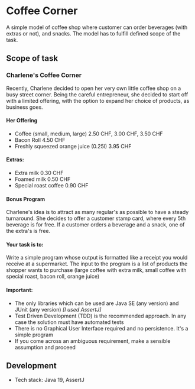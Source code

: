 # Coffee Corner
A simple model of coffee shop where customer can order beverages (with extras or not), and snacks.
The model has to fulfill defined scope of the task.

## Scope of task
### Charlene's Coffee Corner
Recently, Charlene decided to open her very own little coffee shop on a busy street corner.
Being the careful entrepreneur, she decided to start off with a limited offering, with the option to expand her choice of products, as business goes.

#### Her Offering
- Coffee (small, medium, large) 2.50 CHF, 3.00 CHF, 3.50 CHF
- Bacon Roll 4.50 CHF
- Freshly squeezed orange juice (0.25l) 3.95 CHF

#### Extras:
- Extra milk 0.30 CHF
- Foamed milk 0.50 CHF
- Special roast coffee 0.90 CHF

#### Bonus Program
Charlene's idea is to attract as many regular's as possible to have a steady turnaround.
She decides to offer a customer stamp card, where every 5th beverage is for free.
If a customer orders a beverage and a snack, one of the extra's is free.

#### Your task is to:
Write a simple program whose output is formatted like a receipt you would receive at a supermarket. The input to the program is a list of products the shopper wants to purchase (large coffee with extra milk, small coffee with special roast,
bacon roll, orange juice)

#### Important:
- The only libraries which can be used are Java SE (any version) and JUnit (any version) _[I used AssertJ]_
- Test Driven Development (TDD) is the recommended approach. In any case the solution must have automated tests
- There is no Graphical User Interface required and no persistence. It's a simple program
- If you come across an ambiguous requirement, make a sensible assumption and proceed


## Development
- Tech stack: Java 19, AssertJ
